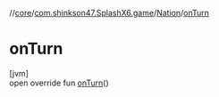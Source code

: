 //[core](../../../index.md)/[com.shinkson47.SplashX6.game](../index.md)/[Nation](index.md)/[onTurn](on-turn.md)

# onTurn

[jvm]\
open override fun [onTurn](on-turn.md)()
